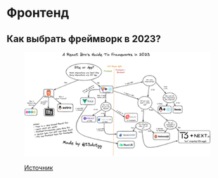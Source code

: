 # Фронтенд

## Как выбрать фреймворк в 2023?

<figure markdown>

![framework.jfif](framework.jfif)

<figcaption>
<a href="https://www.youtube.com/watch?v=S7X6fLbdwlc">Источник</a>
</figcaption>
</figure>


